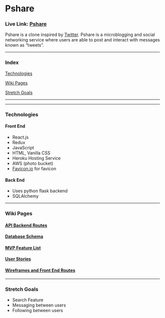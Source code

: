 # Pshare
### Live Link: [Pshare](https://pshare-app.herokuapp.com/)
Pshare is a clone inspired by [Twitter](https://twitter.com/). Pshare is a microblogging and social networking service where users are able to post and interact with messages known as “tweets”.

<!-- #### Live Link: [Pshare](https://pshare-app.herokuapp.com) -->

***

### Index
[Technologies](#technologies)

[Wiki Pages](#wiki-pages)

[Stretch Goals](#stretch-goals)

***

***

### Technologies
#### Front End
- React.js
- Redux
- JavaScript
- HTML, Vanilla CSS
- Heroku Hosting Service
- AWS (photo bucket)
- [Favicon.io](https://favicon.io/) for favicon

#### Back End
- Uses python flask backend
- SQLAlchemy

***

### Wiki Pages
#### [API Backend Routes](https://github.com/euniceparkk/Pshare/wiki/API-Backend-Routes)
#### [Database Schema](https://github.com/euniceparkk/Pshare/wiki/Database-Schema)
#### [MVP Feature List](https://github.com/euniceparkk/Pshare/wiki/MVP-Feature-List)
#### [User Stories](https://github.com/euniceparkk/Pshare/wiki/User-Stories)
#### [Wireframes and Front End Routes](https://github.com/euniceparkk/Pshare/wiki/Wireframes-and-Front-End-Routes)



***

### Stretch Goals
- Search Feature 
- Messaging between users
- Following between users
